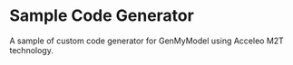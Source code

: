 Sample Code Generator
================

A sample of custom code generator for GenMyModel using Acceleo M2T technology.
